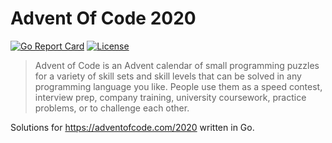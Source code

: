 # Advent Of Code 2020

[![Go Report Card](https://goreportcard.com/badge/github.com/TipsyPixie/advent-of-code-2020 "Go Report Card")](https://goreportcard.com/report/github.com/TipsyPixie/advent-of-code-2020)
[![License](https://img.shields.io/badge/license-Beerware-yellow "License")](LICENSE)

> Advent of Code is an Advent calendar of small programming puzzles for a variety of skill sets and skill levels that can be solved in any programming language you like. People use them as a speed contest, interview prep, company training, university coursework, practice problems, or to challenge each other.

Solutions for https://adventofcode.com/2020 written in Go.
